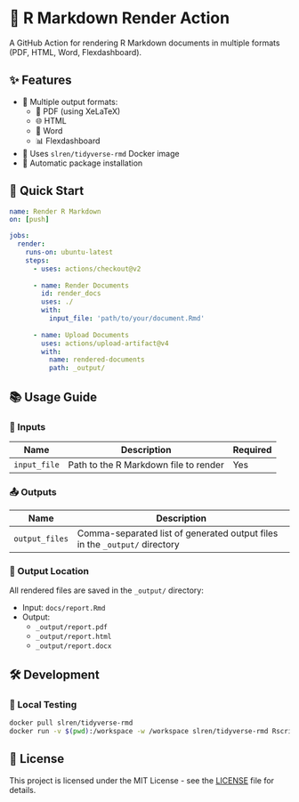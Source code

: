 # 📝 R Markdown Render Action

A GitHub Action for rendering R Markdown documents in multiple formats (PDF, HTML, Word, Flexdashboard).

## ✨ Features

- 🎯 Multiple output formats:
  - 📄 PDF (using XeLaTeX)
  - 🌐 HTML
  - 📝 Word
  - 📊 Flexdashboard
- 🐳 Uses `slren/tidyverse-rmd` Docker image
- 🔄 Automatic package installation

## 🚀 Quick Start

```yaml
name: Render R Markdown
on: [push]

jobs:
  render:
    runs-on: ubuntu-latest
    steps:
      - uses: actions/checkout@v2
      
      - name: Render Documents
        id: render_docs
        uses: ./
        with:
          input_file: 'path/to/your/document.Rmd'
      
      - name: Upload Documents
        uses: actions/upload-artifact@v4
        with:
          name: rendered-documents
          path: _output/
```

## 📚 Usage Guide

### 🔧 Inputs

| Name | Description | Required |
|------|-------------|----------|
| `input_file` | Path to the R Markdown file to render | Yes |

### 📤 Outputs

| Name | Description |
|------|-------------|
| `output_files` | Comma-separated list of generated output files in the `_output/` directory |

### 📁 Output Location

All rendered files are saved in the `_output/` directory:

- Input: `docs/report.Rmd`
- Output: 
  - `_output/report.pdf`
  - `_output/report.html`
  - `_output/report.docx`

## 🛠️ Development

### 🧪 Local Testing

```bash
docker pull slren/tidyverse-rmd
docker run -v $(pwd):/workspace -w /workspace slren/tidyverse-rmd Rscript render.R test/test_formats.Rmd
```

## 📜 License

This project is licensed under the MIT License - see the [LICENSE](LICENSE) file for details. 
